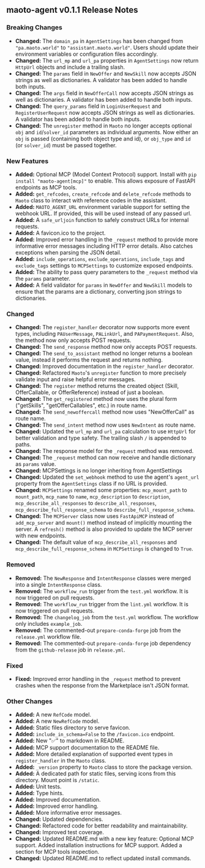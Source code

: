 ## maoto-agent v0.1.1 Release Notes

### Breaking Changes

* **Changed:** The `domain_pa` in `AgentSettings` has been changed from `"pa.maoto.world"` to `"assistant.maoto.world"`.  Users should update their environment variables or configuration files accordingly.
* **Changed:** The `url_mp` and `url_pa` properties in `AgentSettings` now return `HttpUrl` objects and include a trailing slash.
* **Changed:** The `params` field in `NewOffer` and `NewSkill` now accepts JSON strings as well as dictionaries.  A validator has been added to handle both inputs.
* **Changed:** The `args` field in `NewOfferCall` now accepts JSON strings as well as dictionaries.  A validator has been added to handle both inputs.
* **Changed:** The `query_params` field in `LoginUserRequest` and `RegisterUserRequest` now accepts JSON strings as well as dictionaries. A validator has been added to handle both inputs.
* **Changed:**  The `unregister` method in `Maoto` no longer accepts optional `obj` and `id`/`solver_id` parameters as individual arguments.  Now either an `obj` is passed (containing both object type and id), or `obj_type` and `id` (or `solver_id`) must be passed together.


### New Features

* **Added:** Optional MCP (Model Context Protocol) support. Install with `pip install "maoto-agent[mcp]"` to enable.  This allows exposure of FastAPI endpoints as MCP tools.
* **Added:** `get_refcodes`, `create_refcode` and `delete_refcode` methods to `Maoto` class to interact with reference codes in the assistant.
* **Added:** `MAOTO_AGENT_URL` environment variable support for setting the webhook URL.  If provided, this will be used instead of any passed url.
* **Added:** A `safe_urljoin` function to safely construct URLs for internal requests.
* **Added:** A favicon.ico to the project.
* **Added:** Improved error handling in the `_request` method to provide more informative error messages including HTTP error details.  Also catches exceptions when parsing the JSON detail.
* **Added:**  `include_operations`, `exclude_operations`, `include_tags` and `exclude_tags` settings to `MCPSettings` to customize exposed endpoints.
* **Added:**  The ability to pass query parameters to the `_request` method via the `params` parameter.
* **Added:** A field validator for `params` in `NewOffer` and `NewSkill` models to ensure that the params are a dictionary, converting json strings to dictionaries.


### Changed

* **Changed:** The `register_handler` decorator now supports more event types, including `PAUserMessage`, `PALinkUrl`, and `PAPaymentRequest`. Also, the method now only accepts POST requests.
* **Changed:** The `send_response` method now only accepts POST requests.
* **Changed:** The `send_to_assistant` method no longer returns a boolean value, instead it performs the request and returns nothing.
* **Changed:** Improved documentation in the `register_handler` decorator.
* **Changed:** Refactored `Maoto`'s `unregister` function to more precisely validate input and raise helpful error messages.
* **Changed:** The `register` method returns the created object (Skill, OfferCallable, or OfferReference) instead of just a boolean.
* **Changed:** The `get_registered` method now uses the plural form ("getSkills", "getOfferCallables", etc.) in route name.
* **Changed:** The `send_newoffercall` method now uses "NewOfferCall" as route name.
* **Changed:** The `send_intent` method now uses `NewIntent` as route name.
* **Changed:** Updated the `url_mp` and `url_pa` calculation to use `HttpUrl` for better validation and type safety. The trailing slash `/` is appended to paths.
* **Changed:** The response model for the `_request` method was removed.
* **Changed:** The `_request` method can now receive and handle dictionary as `params` value.
* **Changed:** MCPSettings is no longer inheriting from AgentSettings
* **Changed:** Updated the `set_webhook` method to use the agent's `agent_url` property from the `AgentSettings` class if no URL is provided.
* **Changed:** `MCPSettings` renamed some properties: `mcp_mount_path` to `mount_path`, `mcp_name` to `name`, `mcp_description` to `description`, `mcp_describe_all_responses` to `describe_all_responses`, `mcp_describe_full_response_schema` to `describe_full_response_schema`.
* **Changed:** The `MCPServer` class now uses `FastApiMCP` instead of `add_mcp_server` and `mount()` method instead of implicitly mounting the server. A `refresh()` method is also provided to update the MCP server with new endpoints.
* **Changed:** The default value of `mcp_describe_all_responses` and `mcp_describe_full_response_schema` in `MCPSettings` is changed to `True`.



### Removed

* **Removed:** The `NewResponse` and `IntentResponse` classes were merged into a single `IntentResponse` class.
* **Removed:**  The `workflow_run` trigger from the `test.yml` workflow.  It is now triggered on pull requests.
* **Removed:** The `workflow_run` trigger from the `lint.yml` workflow. It is now triggered on pull requests.
* **Removed:** The `changelog_job` from the `test.yml` workflow. The workflow only includes `example_job`.
* **Removed:**  The commented-out `prepare-conda-forge` job from the `release.yml` workflow file.
* **Removed:** The commented-out  `prepare-conda-forge` job dependency from the `github-release` job in `release.yml`.

### Fixed

* **Fixed:** Improved error handling in the `_request` method to prevent crashes when the response from the Marketplace isn't JSON format.

### Other Changes

* **Added:** A new `RefCode` model.
* **Added:** A new `NewRefCode` model.
* **Added:** Static files directory to serve favicon.
* **Added:** `include_in_schema=False` to the `/favicon.ico` endpoint.
* **Added:**  New "✅" to markdown in README.
* **Added:** MCP support documentation to the README file.
* **Added:**  More detailed explanation of supported event types in `register_handler` in the `Maoto` class.
* **Added:**  `_version` property to `Maoto` class to store the package version.
* **Added:** A dedicated path for static files, serving icons from this directory.  Mount point is `/static`.
* **Added:**  Unit tests.
* **Added:**  Type hints.
* **Added:** Improved documentation.
* **Added:**  Improved error handling.
* **Added:** More informative error messages.
* **Changed:** Updated dependencies.
* **Changed:** Refactored code for better readability and maintainability.
* **Changed:** Improved test coverage.
* **Changed:** Updated README.md with a new key feature: Optional MCP support.  Added installation instructions for MCP support.  Added a section for MCP tools inspection.
* **Changed:** Updated README.md to reflect updated install commands.




